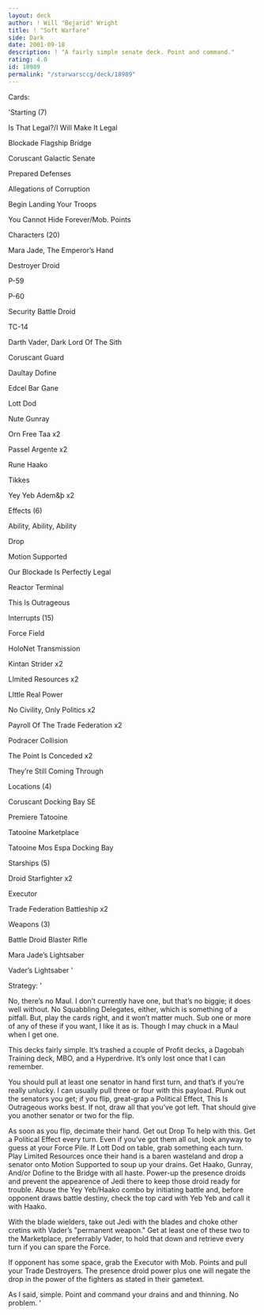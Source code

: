 ```yaml
---
layout: deck
author: ! Will "Bejarid" Wright
title: ! "Soft Warfare"
side: Dark
date: 2001-09-18
description: ! "A fairly simple senate deck. Point and command."
rating: 4.0
id: 18989
permalink: "/starwarsccg/deck/18989"
---
```

Cards: 

'Starting (7)


Is That Legal?/I Will Make It Legal

Blockade Flagship Bridge

Coruscant Galactic Senate

Prepared Defenses

Allegations of Corruption

Begin Landing Your Troops

You Cannot Hide Forever/Mob. Points



Characters (20)


Mara Jade, The Emperor’s Hand

Destroyer Droid

P-59

P-60

Security Battle Droid

TC-14

Darth Vader, Dark Lord Of The Sith

Coruscant Guard

Daultay Dofine

Edcel Bar Gane

Lott Dod

Nute Gunray

Orn Free Taa x2

Passel Argente x2

Rune Haako

Tikkes

Yey Yeb Adem&þ x2




Effects (6)


Ability, Ability, Ability

Drop

Motion Supported

Our Blockade Is Perfectly Legal

Reactor Terminal

This Is Outrageous



Interrupts (15)


Force Field

HoloNet Transmission

Kintan Strider x2

LImited Resources x2

LIttle Real Power

No Civility, Only Politics x2

Payroll Of The Trade Federation x2

Podracer Collision

The Point Is Conceded x2

They’re Still Coming Through



Locations (4)


Coruscant Docking Bay SE

Premiere Tatooine

Tatooine Marketplace

Tatooine Mos Espa Docking Bay



Starships (5)


Droid Starfighter x2

Executor

Trade Federation Battleship x2



Weapons (3)


Battle Droid Blaster Rifle

Mara Jade’s Lightsaber

Vader’s Lightsaber '

Strategy: '

No, there’s no Maul. I don’t currently have one, but that’s no biggie; it does well without. No Squabbling Delegates, either, which is something of a pitfall. But, play the cards right, and it won’t matter much. Sub one or more of any of these if you want, I like it as is. Though I may chuck in a Maul when I get one.


This decks fairly simple. It’s trashed a couple of Profit decks, a Dagobah Training deck, MBO, and a Hyperdrive. It’s only lost once that I can remember.


You should pull at least one senator in hand first turn, and that’s if you’re really unlucky. I can usually pull three or four with this payload. Plunk out the senators you get; if you flip, great-grap a Political Effect, This Is Outrageous works best. If not, draw all that you’ve got left. That should give you another senator or two for the flip.


As soon as you flip, decimate their hand. Get out Drop To help with this. Get a Political Effect every turn. Even if you’ve got them all out, look anyway to guess at your Force Pile. If Lott Dod on table, grab something each turn. Play Limited Resources once their hand is a baren wasteland and drop a senator onto Motion Supported to soup up your drains. Get Haako, Gunray, And/or Dofine to the Bridge with all haste. Power-up the presence droids and prevent the appearence of Jedi there to keep those droid ready for trouble. Abuse the Yey Yeb/Haako combo by initiating battle and, before opponent draws battle destiny, check the top card with Yeb Yeb and call it with Haako.


With the blade wielders, take out Jedi with the blades and choke other cretins with Vader’s "permanent weapon." Get at least one of these two to the Marketplace, preferrably Vader, to hold that down and retrieve every turn if you can spare the Force.


If opponent has some space, grab the Executor with Mob. Points and pull your Trade Destroyers. The presence droid power plus one will negate the drop in the power of the fighters as stated in their gametext.


As I said, simple. Point and command your drains and and thinning. No problem. '
